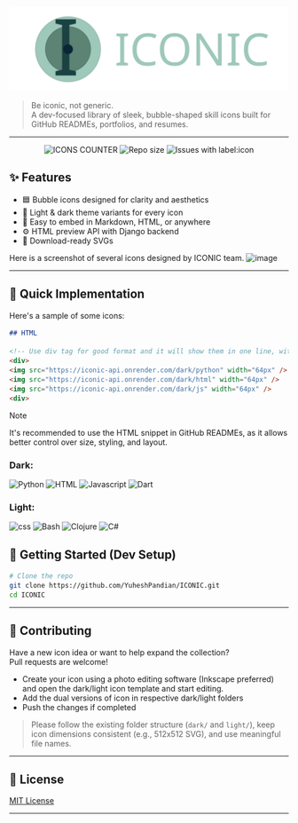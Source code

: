 <img src="assets/Banner.svg"/>

> Be iconic, not generic.  
> A dev-focused library of sleek, bubble-shaped skill icons built for GitHub READMEs, portfolios, and resumes.

---

<div align="center">
  
![ICONS COUNTER](https://img.shields.io/github/directory-file-count/YuheshPandian/ICONIC/icons%2Fdark?style=for-the-badge&label=Icons&color=%23753ec2)
![Repo size](https://img.shields.io/github/repo-size/YuheshPandian/ICONIC?style=for-the-badge&color=%23ff5842)
![Issues with label:icon](https://img.shields.io/github/issues/YuheshPandian/ICONIC/icon?style=for-the-badge)

</div>

## ✨ Features

-   🟦 Bubble icons designed for clarity and aesthetics
-   🌙 Light & dark theme variants for every icon
-   🧩 Easy to embed in Markdown, HTML, or anywhere
-   ⚙️ HTML preview API with Django backend
-   💾 Download-ready SVGs

Here is a screenshot of several icons designed by ICONIC team.
![image](https://github.com/user-attachments/assets/5bbfd9d5-3e51-4a3a-b1ca-86e16cbd3782)

---

## 🧪 Quick Implementation

Here's a sample of some icons:

```markdown
## HTML

<!-- Use div tag for good format and it will show them in one line, without div tag it will be displayed on multiple lines -->
<div>
<img src="https://iconic-api.onrender.com/dark/python" width="64px" />
<img src="https://iconic-api.onrender.com/dark/html" width="64px" />
<img src="https://iconic-api.onrender.com/dark/js" width="64px" />
<div>
```

> [!NOTE]  
> It's recommended to use the HTML snippet in GitHub READMEs, as it allows better control over size, styling, and layout.

### Dark:

<img src="https://iconic-api.onrender.com/dark/python" width="50px" title="Python" /> <img src="https://iconic-api.onrender.com/dark/html" width="50px" title="HTML" /> <img src="https://iconic-api.onrender.com/dark/js" width="50px" title="Javascript" /> <img src="https://iconic-api.onrender.com/dark/dart" width="50px" title="Dart" />

### Light:

<img src="https://iconic-api.onrender.com/light/css" width="50px" title="css" /> <img src="https://iconic-api.onrender.com/light/bash" width="50px" title="Bash" /> <img src="https://iconic-api.onrender.com/light/clojure" width="50px" title="Clojure" /> <img src="https://iconic-api.onrender.com/light/csharp" width="50px" title="C#" />

## 🚀 Getting Started (Dev Setup)

```bash
# Clone the repo
git clone https://github.com/YuheshPandian/ICONIC.git
cd ICONIC
```

---

## 🤝 Contributing

Have a new icon idea or want to help expand the collection?  
Pull requests are welcome!

-   Create your icon using a photo editing software (Inkscape preferred) and open the dark/light icon template and start editing.
-   Add the dual versions of icon in respective dark/light folders
-   Push the changes if completed

> Please follow the existing folder structure (`dark/` and `light/`), keep icon dimensions consistent (e.g., 512x512 SVG), and use meaningful file names.

---

## 📜 License

[MIT License](LICENSE)

---

